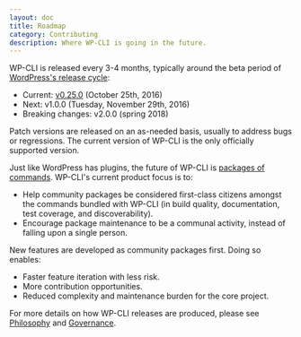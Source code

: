 ```yaml
---
layout: doc
title: Roadmap
category: Contributing
description: Where WP-CLI is going in the future.
---
```


WP-CLI is released every 3-4 months, typically around the beta period of [WordPress's release cycle](https://wordpress.org/about/roadmap/):

* Current: [v0.25.0](http://wp-cli.org/blog/version-0.25.0.html) (October 25th, 2016)
* Next: v1.0.0 (Tuesday, November 29th, 2016)
* Breaking changes: v2.0.0 (spring 2018)

Patch versions are released on an as-needed basis, usually to address bugs or regressions. The current version of WP-CLI is the only officially supported version.

Just like WordPress has plugins, the future of WP-CLI is [packages of commands](https://wp-cli.org/package-index/). WP-CLI's current product focus is to:

* Help community packages be considered first-class citizens amongst the commands bundled with WP-CLI (in build quality, documentation, test coverage, and discoverability).
* Encourage package maintenance to be a communal activity, instead of falling upon a single person.

New features are developed as community packages first. Doing so enables:

* Faster feature iteration with less risk.
* More contribution opportunities.
* Reduced complexity and maintenance burden for the core project.

For more details on how WP-CLI releases are produced, please see [Philosophy](/docs/philosophy/) and [Governance](/docs/governance/).
